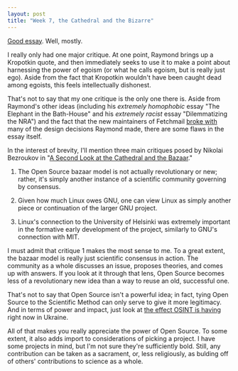 ```yaml
---
layout: post
title: "Week 7, the Cathedral and the Bizarre"
---
```


[Good essay](http://www.catb.org/~esr/writings/cathedral-bazaar/cathedral-bazaar/index.html). Well, mostly.

I really only had one major critique. At one point, Raymond brings up a
Kropotkin quote, and then immediately seeks to use it to make a point about
harnessing the power of egoism (or what he calls egoism, but is really just
ego). Aside from the fact that Kropotkin wouldn't have been caught dead among
egoists, this feels intellectually dishonest.

That's not to say that my one critique is the only one there is. Aside from
Raymond's other ideas (including his *extremely homophobic* essay "The Elephant
in the Bath-House" and his *extremely racist* essay "Dilemmatizing the NRA")
and the fact that the new maintainers of Fetchmail
[broke with](https://www.fetchmail.info/design-notes.html) many of the design
decisions Raymond made, there are some flaws in the essay itself.

In the interest of brevity, I'll mention three main critiques posed by Nikolai
Bezroukov in "[A Second Look at the Cathedral and the Bazaar](https://firstmonday.org/ojs/index.php/fm/article/view/708/618)."

1. The Open Source bazaar model is not actually revolutionary or new; rather,
it's simply another instance of a scientific community governing by consensus.

2. Given how much Linux owes GNU, one can view Linux as simply another piece
or continuation of the larger GNU project.

3. Linux's connection to the University of Helsinki was extremely important in
the formative early development of the project, similarly to GNU's connection
with MIT.

I must admit that critique 1 makes the most sense to me. To a great extent, the
bazaar model is really just scientific consensus in action. The community as a
whole discusses an issue, proposes theories, and comes up with answers. If
you look at it through that lens, Open Source becomes less of a revolutionary
new idea than a way to reuse an old, successful one.

That's not to say that Open Source isn't a powerful idea; in fact, tying Open
Source to the Scientific Method can only serve to give it more legitimacy. And
in terms of power and impact, just look at
[the effect OSINT is having](https://www.theweek.co.uk/news/technology/956029/what-is-open-source-intelligence-ukraine-war)
right now in Ukraine.

All of that makes you really appreciate the power of Open Source. To some
extent, it also adds import to considerations of picking a project. I have some
projects in mind, but I'm not sure they're sufficiently bold. Still, any
contribution can be taken as a sacrament, or, less religiously, as bulding off
of others' contributions to science as a whole.